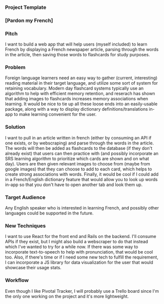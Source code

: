 ### Project Template

### [Pardon my French]

### Pitch

I want to build a web app that will help users (myself included) to learn French by displaying a French newspaper article, parsing through the words in the article, then saving those words to flashcards for study purposes.

### Problem

Foreign language learners need an easy way to gather (current, interesting) reading material in their target language, and utilize some sort of system for retaining vocabulary. Modern day flashcard systems typically use an algorithm to help with efficient memory retention, and reserach has shown that adding images to flashcards increases memory associations when learning. It would be nice to tie up all these loose ends into an easily-usable package, along with a way to display dictionary definitions/translations in-app to make learning convenient for the user.

### Solution

I want to pull in an article written in french (either by consuming an API if one exists, or by webscraping) and parse through the words in the article. The words will then be added as flashcards to the database (if they don't already exist) that users can then practice with (and possibly incorporate an SRS learning algorithm to prioritize which cards are shown and on what day). Users are then given relevant images to choose from (maybe from google images) that they can choose to add to each card, which helps to create strong associations with words. Finally, it would be cool if I could add in a French/English dictionary feature that would allow you to look up words in-app so that you don't have to open another tab and look them up.

### Target Audience

Any English speaker who is interested in learning French, and possibly other languages could be supported in the future.

### New Techniques

I want to use React for the front end and Rails on the backend. I'll consume APIs if they exist, but I might also build a webscraper to do that instead which I've wanted to try for a while now. If there was some way to incorporate text-to-speech to help with pronunciation, that would be cool too. Also, if there's time or if I need some new tech to fulfill the requirement, I can incorporate a JS library for data visualization for the user that would showcase their usage stats.

### Workflow

Even though I like Pivotal Tracker, I will probably use a Trello board since I'm the only one working on the project and it's more lightweight.
